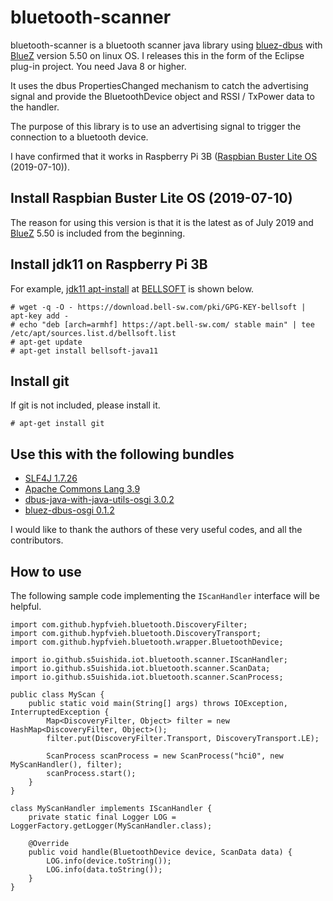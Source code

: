 # bluetooth-scanner
bluetooth-scanner is a bluetooth scanner java library using [bluez-dbus](https://github.com/hypfvieh/bluez-dbus) with [BlueZ](http://www.bluez.org/) version 5.50 on linux OS. I releases this in the form of the Eclipse plug-in project.
You need Java 8 or higher.

It uses the dbus PropertiesChanged mechanism to catch the advertising signal and provide the BluetoothDevice object and RSSI / TxPower data to the handler.

The purpose of this library is to use an advertising signal to trigger the connection to a bluetooth device.

I have confirmed that it works in Raspberry Pi 3B ([Raspbian Buster Lite OS](https://www.raspberrypi.org/downloads/raspbian/) (2019-07-10)).

## Install Raspbian Buster Lite OS (2019-07-10)
The reason for using this version is that it is the latest as of July 2019 and [BlueZ](http://www.bluez.org/) 5.50 is included from the beginning.

## Install jdk11 on Raspberry Pi 3B
For example, [jdk11 apt-install](https://apt.bell-sw.com/) at [BELLSOFT](https://bell-sw.com/) is shown below.
```
# wget -q -O - https://download.bell-sw.com/pki/GPG-KEY-bellsoft | apt-key add -
# echo "deb [arch=armhf] https://apt.bell-sw.com/ stable main" | tee /etc/apt/sources.list.d/bellsoft.list
# apt-get update
# apt-get install bellsoft-java11
```

## Install git
If git is not included, please install it.
```
# apt-get install git
```

## Use this with the following bundles
- [SLF4J 1.7.26](https://www.slf4j.org/)
- [Apache Commons Lang 3.9](https://commons.apache.org/proper/commons-lang/)
- [dbus-java-with-java-utils-osgi 3.0.2](https://github.com/s5uishida/dbus-java-with-java-utils-osgi)
- [bluez-dbus-osgi 0.1.2](https://github.com/s5uishida/bluez-dbus-osgi)

I would like to thank the authors of these very useful codes, and all the contributors.

## How to use
The following sample code implementing the `IScanHandler` interface will be helpful.
```
import com.github.hypfvieh.bluetooth.DiscoveryFilter;
import com.github.hypfvieh.bluetooth.DiscoveryTransport;
import com.github.hypfvieh.bluetooth.wrapper.BluetoothDevice;

import io.github.s5uishida.iot.bluetooth.scanner.IScanHandler;
import io.github.s5uishida.iot.bluetooth.scanner.ScanData;
import io.github.s5uishida.iot.bluetooth.scanner.ScanProcess;

public class MyScan {
    public static void main(String[] args) throws IOException, InterruptedException {
        Map<DiscoveryFilter, Object> filter = new HashMap<DiscoveryFilter, Object>();
        filter.put(DiscoveryFilter.Transport, DiscoveryTransport.LE);
        
        ScanProcess scanProcess = new ScanProcess("hci0", new MyScanHandler(), filter);
        scanProcess.start();
    }
}

class MyScanHandler implements IScanHandler {
    private static final Logger LOG = LoggerFactory.getLogger(MyScanHandler.class);
    
    @Override
    public void handle(BluetoothDevice device, ScanData data) {
        LOG.info(device.toString());
        LOG.info(data.toString());
    }
}
```
